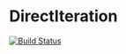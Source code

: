 # DirectIteration

[![Build Status](https://github.com/charlesknipp/DirectIteration.jl/actions/workflows/CI.yml/badge.svg?branch=main)](https://github.com/charlesknipp/DirectIteration.jl/actions/workflows/CI.yml?query=branch%3Amain)
